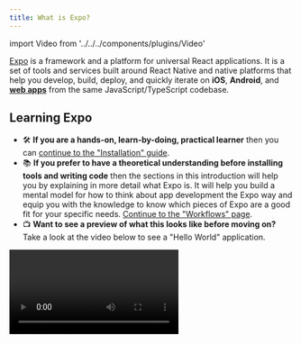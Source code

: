 ```yaml
---
title: What is Expo?
---
```


import Video from '../../../components/plugins/Video'

[Expo](http://expo.io) is a framework and a platform for universal React applications. It is a set of tools and services built around React Native and native platforms that help you develop, build, deploy, and quickly iterate on **iOS**, **Android**, and [**web apps**](introduction/web) from the same JavaScript/TypeScript codebase.

## Learning Expo

- ️🛠 **If you are a hands-on, learn-by-doing, practical learner**  then you can [continue to the "Installation" guide](get-started/installation/).
- 📚 **If you prefer to have a theoretical understanding before installing tools and writing code** then the sections in this introduction will help you by explaining in more detail what Expo is. It will help you build a mental model for how to think about app development the Expo way and equip you with the knowledge to know which pieces of Expo are a good fit for your specific needs. [Continue to the "Workflows" page](introduction/managed-vs-bare/).
- 📺 **Want to see a preview of what this looks like before moving on?**  Take a look at the video below to see a "Hello World" application.

<Video file="introduction.mp4" loop={false} />

> *Look at that, the same React code using TypeScript running natively on iOS, Android, and web!* There's more of this kind of content available in the [walkthrough](introduction/walkthrough/).